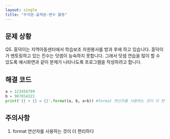 ```yaml
---
layout: single
title: "주석문-출력문-변수 활동"
---
```


## 문제 상황
Q5. 흥덕이는 지역아동센터에서 학습보조 자원봉사를 방과 후에 하고 있습니다. 흥덕이가 멘토링하고 있는 진수는 덧셈이 능숙하지 못합니다. 그래서 덧셈 연습을 많이 할 수 있도록 예시화면과 같이 문제가 나타나도록 프로그램을 작성하려고 합니다.

## 해결 코드
~~~python
a = 123456789
b = 987654321
print('{} + {} = {}'.format(a, b, a+b)) #format 연산자를 사용하는 것이 더 편리함
~~~

## 주의사항
1. format 연산자를 사용하는 것이 더 편리하다
